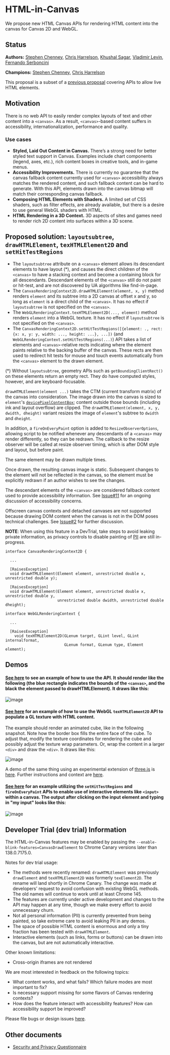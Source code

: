  # HTML-in-Canvas

We propose new HTML Canvas APIs for rendering HTML content into the canvas for Canvas 2D and WebGL.

## Status

**Authors:** [Stephen Chenney](mailto:schenney@igalia.com), [Chris Harrelson](mailto:chrishtr@google.com), [Khushal Sagar](mailto:khushalsagar@google.com), [Vladimir Levin](mailto:vmpstr@chromium.org), [Fernando Serboncini](mailto:fserb@chromium.org)

**Champions:** [Stephen Chenney](mailto:schenney@igalia.com), [Chris Harrelson](mailto:chrishtr@google.com)

This proposal is a subset of a [previous proposal](placeElement) covering APIs to allow live HTML elements.

## Motivation

There is no web API to easily render complex layouts of text and other content into a `<canvas>`. As a result, `<canvas>`-based content suffers in accessibility, internationalization, performance and quality.

### Use cases

* **Styled, Laid Out Content in Canvas.** There’s a strong need for better styled text support in Canvas. Examples include chart components (legend, axes, etc.), rich content boxes in creative tools, and in-game menus.
* **Accessibility Improvements.** There is currently no guarantee that the canvas fallback content currently used for `<canvas>` accessibility always matches the rendered content, and such fallback content can be hard to generate. With this API, elements drawn into the canvas bitmap will match their corresponding canvas fallback.
* **Composing HTML Elements with Shaders.** A limited set of CSS shaders, such as filter effects, are already available, but there is a desire to use general WebGL shaders with HTML.
* **HTML Rendering in a 3D Context.** 3D aspects of sites and games need to render rich 2D content into surfaces within a 3D scene.

## Proposed solution: `layoutsubtree`, `drawHTMLElement`, `texHTMLElement2D` and `setHitTestRegions`

* The `layoutsubtree` attribute on a `<canvas>` element allows its descendant elements to have layout (*), and causes the direct children of the `<canvas>` to have a stacking context and become a containing block for all descendants. Descendant elements of the `<canvas>` still do not paint or hit-test, and are not discovered by UA algorithms like find-in-page.
* The `CanvasRenderingContext2D.drawHTMLElement(element, x, y)` method renders `element` and its subtree into a 2D canvas at offset x and y, so long as `element` is a direct child of the `<canvas>`. It has no effect if `layoutsubtree` is not specified on the `<canvas>`.
* The `WebGLRenderingContext.texHTMLElement2D(..., element)` method renders `element` into a WebGL texture. It has no effect if `layoutsubtree` is not specified on the `<canvas>`.
* The `CanvasRenderingContext2D.setHitTestRegions([{element: ., rect: {x: x, y: y, width: ..., height: ...}, ...])` (and `WebGLRenderingContext.setHitTestRegions(...)`) API takes a list of elements and `<canvas>`-relative rects indicating where the element paints relative to the backing buffer of the canvas. These rects are then used to redirect hit tests for mouse and touch events automatically from the `<canvas>` element to the drawn element.

(*) Without `layoutsubtree`, geometry APIs such as `getBoundingClientRect()` on these elements return an empty rect. They do have computed styles, however, and are keyboard-focusable.

`drawHTMLElement(element ...)` takes the CTM (current transform matrix) of the canvas into consideration. The image drawn into the canvas is sized to `element`'s [`devicePixelContentBox`](https://web.dev/articles/device-pixel-content-box); content outside those bounds (including ink and layout overflow) are clipped. The `drawHTMLElement(element, x, y, dwidth, dheight)` variant resizes the image of `element`'s subtree to `dwidth` and `dheight`.

In addition, a `fireOnEveryPaint` option is added to `ResizeObserverOptions`, allowing script to be notified whenever any descendants of a `<canvas>` may render differently, so they can be redrawn. The callback to the resize observer will be called at resize observer timing, which is after DOM style and layout, but before paint.

The same element may be drawn multiple times.

Once drawn, the resulting canvas image is static. Subsequent changes to the element will not be reflected in the canvas, so the element must be explicitly redrawn if an author wishes to see the changes.

The descendant elements of the `<canvas>` are considered fallback content used to provide accessibility information.
See [Issue#11](https://github.com/WICG/html-in-canvas/issues/11) for an ongoing discussion of accessibility concerns.

Offscreen canvas contexts and detached canvases are not supported because drawing DOM content when the canvas is not in the DOM poses technical challenges. See [Issue#2](https://github.com/WICG/html-in-canvas/issues/2) for further discussion.

**NOTE**: When using this feature in a DevTrial, take steps to avoid leaking private information, as privacy controls to disable painting of [PII](https://en.wikipedia.org/wiki/Personal_data) are still in-progress.

```idl
interface CanvasRenderingContext2D {

  ...

  [RaisesException]
  void drawHTMLElement(Element element, unrestricted double x, unrestricted double y);

  [RaisesException]
  void drawHTMLElement(Element element, unrestricted double x, unrestricted double y,
                       unrestricted double dwidth, unrestricted double dheight);

```

```idl
interface WebGLRenderingContext {

  ...

  [RaisesException]
    void texHTMLElement2D(GLenum target, GLint level, GLint internalformat,
                          GLenum format, GLenum type, Element element);

```

## Demos

#### [See here](Examples/complex-text.html) to see an example of how to use the API. It should render like the following (the blue rectangle indicates the bounds of the `<canvas>`, and the black the element passed to drawHTMLElement). It draws like this:

![image](https://github.com/user-attachments/assets/88d5200b-176c-4102-a4a0-f5893101b295)

#### [See here](Examples/webGL.html) for an example of how to use the WebGL `texHTMLElement2D` API to populate a GL texture with HTML content.
The example should render an animated cube, like in the following snapshot. Note how the border box fills the entire face of the cube.
To adjust that, modify the texture coordinates for rendering the cube and possibly adjust the texture wrap
parameters. Or, wrap the content in a larger `<div>` and draw the `<div>`.  It draws like this:

![image](https://github.com/user-attachments/assets/78606b3b-706c-4066-875b-c6245d7ef27f)

A demo of the same thing using an experimental extension of [three.js](https://threejs.org/) is [here](https://raw.githack.com/mrdoob/three.js/htmltexture/examples/webgl_materials_texture_html.html). Further instructions and context
are [here](https://github.com/mrdoob/three.js/pull/31233).

#### [See here](Examples/text-input.html) for an example utilizing the `setHitTestRegions` and `fireOnEveryPaint` APIs to enable use of interactive elements like `<input>` within a canvas. The output after clicking on the input element and typing in "my input" looks like this:

![image](https://github.com/user-attachments/assets/ac82ddb5-7a1e-41b0-94d6-1cee678506c7)

## Developer Trial (dev trial) Information
The HTML-in-Canvas features may be enabled by passing the `--enable-blink-features=CanvasDrawElement` to Chrome Canary versions later than 138.0.7175.0.

Notes for dev trial usage:
* The methods were recently renamed: `drawHTMLElement` was previously `drawElement` and `texHTMLElement2D` was formerly `texElement2D`. The rename will land shortly in Chrome Canary. The change was made at developers' request to avoid confusion with existing WebGL methods. The old names will continue to work until at least Chrome 145.
* The features are currently under active development and changes to the API may happen at any time, though we make every effort to avoid unnecessary churn.
* Not all personal information (PII) is currently prevented from being painted, so take extreme care to avoid leaking PII in any demos.
* The space of possible HTML content is enormous and only a tiny fraction has been tested with `drawHTMLElement`.
* Interactive elements (such as links, forms or buttons) can be drawn into the canvas, but are not automatically interactive.

Other known limitations:
* Cross-origin iframes are not rendered

We are most interested in feedback on the following topics:
* What content works, and what fails? Which failure modes are most important to fix?
* Is necessary support missing for some flavors of Canvas rendering contexts? 
* How does the feature interact with accessibility features? How can accessibility support be improved?

Please file bugs or design issues [here](https://github.com/WICG/html-in-canvas/issues/new).

## Other documents

* [Security and Privacy Questionnaire](./security-privacy-questionnaire.md)
